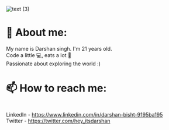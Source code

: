 ![text (3)](https://user-images.githubusercontent.com/88918534/165685845-8b386915-f160-4d00-8bbd-fd35444af81b.gif)



<h1> 🔭 About me: </h1>
My name is Darshan singh. I'm 21 years old. 
<br> Code a little 💻, eats a lot 🍕</br>
 Passionate about exploring the world  :) 




<h1>📫 How to reach me: </h1>

<br>LinkedIn - https://www.linkedin.com/in/darshan-bisht-9195ba195</br>
 Twitter - https://twitter.com/hey_itsdarshan


